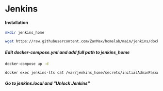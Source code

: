 # Jenkins

#### Installation

```bash
mkdir jenkins_home
```

```bash
wget https://raw.githubusercontent.com/ZanMax/homelab/main/jenkins/docker-compose.yml
```

##### Edit docker-compose.yml and add full path to jenkins_home

```bash
docker-compose up -d
```

```bash
docker exec jenkins-lts cat /var/jenkins_home/secrets/initialAdminPassword
```

##### Go to jenkins.local and "Unlock Jenkins"